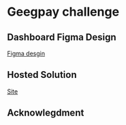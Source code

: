 # Geegpay challenge

## Dashboard Figma Design

[Figma desgin](https://www.figma.com/file/IvIZCBKMfmY3Qty0Gqx6S8/Analytics-Dashboard?type=design&node-id=1609-1012&mode=design&t=qiMhp0IUthD7DHmD-0)

## Hosted Solution

[Site](https://geegpay-zeuhz.netlify.app/)

## Acknowlegdment
